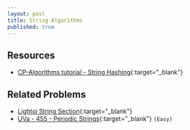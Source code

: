 ```yaml
---
layout: post
title: String Algorithms
published: true
---
```


## Resources

- [CP-Algorithms tutorial - String Hashing](https://cp-algorithms.com/string/string-hashing.html){:target="_blank"}

## Related Problems

- [Lightoj String Section](http://lightoj.com/volume_problemcategory.php?main_category=String){:target="_blank"}
- [UVa - 455 - Periodic Strings](https://onlinejudge.org/external/4/455.pdf){:target="_blank"} `(Easy)`
